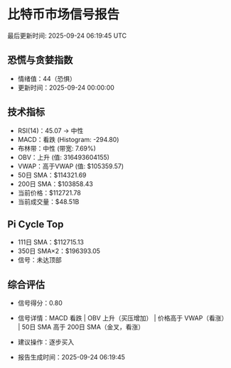 # 比特币市场信号报告

最后更新时间: 2025-09-24 06:19:45 UTC

## 恐慌与贪婪指数
- 情绪值：44（恐惧）
- 更新时间：2025-09-24 00:00:00

## 技术指标
- RSI(14)：45.07 → 中性
- MACD：看跌 (Histogram: -294.80)
- 布林带：中性 (带宽: 7.69%)
- OBV：上升 (值: 316493604155)
- VWAP：高于VWAP (值: $105359.57)
- 50日 SMA：$114321.69
- 200日 SMA：$103858.43
- 当前价格：$112721.78
- 当前成交量：$48.51B

## Pi Cycle Top
- 111日 SMA：$112715.13
- 350日 SMA×2：$196393.05
- 信号：未达顶部

## 综合评估
- 信号得分：0.80
- 信号详情：MACD 看跌 | OBV 上升（买压增加） | 价格高于 VWAP（看涨） | 50日 SMA 高于 200日 SMA（金叉，看涨）
- 建议操作：逐步买入

- 报告生成时间：2025-09-24 06:19:45
